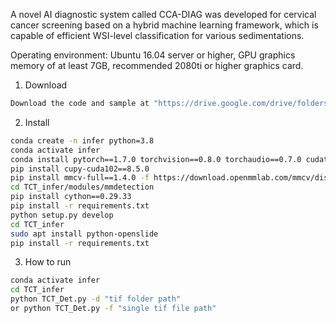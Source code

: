 
A novel AI diagnostic system called CCA-DIAG was developed for cervical cancer screening based on a hybrid machine learning framework, which is capable of efficient WSI-level classification for various sedimentations.

Operating environment: 
Ubuntu 16.04 server or higher, 
GPU graphics memory of at least 7GB, recommended 2080ti or higher graphics card.

1. Download
```bash
Download the code and sample at "https://drive.google.com/drive/folders/1a1LjZ779uyJx3gs7OJ4K1DCrwaoeACWy?usp=drive_link"
```
2. Install

```bash
conda create -n infer python=3.8
conda activate infer
conda install pytorch==1.7.0 torchvision==0.8.0 torchaudio==0.7.0 cudatoolkit=10.2 -c pytorch
pip install cupy-cuda102==8.5.0
pip install mmcv-full==1.4.0 -f https://download.openmmlab.com/mmcv/dist/cu102/torch1.7.0/index.html
cd TCT_infer/modules/mmdetection
pip install cython==0.29.33
pip install -r requirements.txt
python setup.py develop
cd TCT_infer
sudo apt install python-openslide
pip install -r requirements.txt
```

3. How to run

```bash
conda activate infer
cd TCT_infer
python TCT_Det.py -d "tif folder path"
or python TCT_Det.py -f "single tif file path"
```
